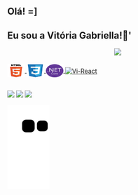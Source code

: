 ## Olá! =]
## Eu sou a Vitória Gabriella!🎀'
<div align="center">
  <a href="https://github.com/vitgmcorrea">
  <img height="180em" src="https://github-readme-stats.vercel.app/api?username=vitgmcorrea&show_icons=true&theme=dracula&include_all_commits=true&count_private=true"/>
</div>
<div style="display: inline_block"><br>
  <img align="center" alt="Vi-Js" height="30" width="40" src="https://raw.githubusercontent.com/devicons/devicon/2ae2a900d2f041da66e950e4d48052658d850630/icons/html5/html5-original-wordmark.svg">
  <img align="center" alt="Vi-Ts" height="30" width="40" src="https://raw.githubusercontent.com/devicons/devicon/master/icons/css3/css3-original.svg">
  <img align="center" alt="Vi-React" height="30" width="40" src="https://raw.githubusercontent.com/devicons/devicon/2ae2a900d2f041da66e950e4d48052658d850630/icons/dotnetcore/dotnetcore-original.svg"> 
  <img align="center" alt="Vi-React" height="30" width="40" src="https://upload.wikimedia.org/wikipedia/commons/thumb/9/99/Unofficial_JavaScript_logo_2.svg/260px-Unofficial_JavaScript_logo_2.svg.png">
</div>
  
  ##
 
<div> 
  <a href="https://www.instagram.com/vitmaffei_/" target="_blank"><img src="https://img.shields.io/badge/-Instagram-%23E4405F?style=for-the-badge&logo=instagram&logoColor=white" target="_blank"></a>
  <a href = "mailto:vizs.contato@gmail.com"><img src="https://img.shields.io/badge/-Gmail-%23333?style=for-the-badge&logo=gmail&logoColor=white" target="_blank"></a>
  <a href="https://www.linkedin.com/in/vit%C3%B3ria-gabriella-maffei-a30a11134/" target="_blank"><img src="https://img.shields.io/badge/-LinkedIn-%230077B5?style=for-the-badge&logo=linkedin&logoColor=white" target="_blank"></a> 
 
  ![Snake animation](https://raw.githubusercontent.com/rafaballerini/rafaballerini/7341f1caf42a8679341bc22235c1e95b9288b76c/github-contribution-grid-snake.svg)
 
</div>
